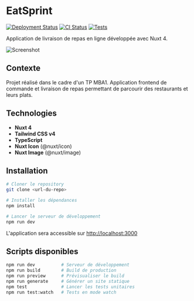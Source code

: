 # EatSprint

[![Deployment Status](https://therealsujitk-vercel-badge.vercel.app/?app=m1-tp-eat-sprint&style=for-the-badge)](https://m1-tp-eat-sprint.vercel.app/)
[![CI Status](https://github.com/jeremy-prt/M1_TP_EatSprint/actions/workflows/ci.yml/badge.svg)](https://github.com/jeremy-prt/M1_TP_EatSprint/actions/workflows/ci.yml)
[![Tests](https://img.shields.io/badge/tests-25%20passed-brightgreen?style=flat-square)]()

Application de livraison de repas en ligne développée avec Nuxt 4.

![Screenshot](./public/screenshot-homepage.png)

## Contexte

Projet réalisé dans le cadre d'un TP MBA1. Application frontend de commande et livraison de repas permettant de parcourir des restaurants et leurs plats.

## Technologies

- **Nuxt 4**
- **Tailwind CSS v4**
- **TypeScript**
- **Nuxt Icon** (@nuxt/icon)
- **Nuxt Image** (@nuxt/image)

## Installation

```bash
# Cloner le repository
git clone <url-du-repo>

# Installer les dépendances
npm install

# Lancer le serveur de développement
npm run dev
```

L'application sera accessible sur [http://localhost:3000](http://localhost:3000)

## Scripts disponibles

```bash
npm run dev          # Serveur de développement
npm run build        # Build de production
npm run preview      # Prévisualiser le build
npm run generate     # Générer un site statique
npm test             # Lancer les tests unitaires
npm run test:watch   # Tests en mode watch
```
